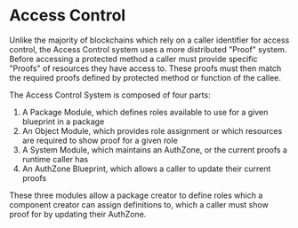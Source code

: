 # Access Control

Unlike the majority of blockchains which rely on a caller identifier for access control, the Access Control
system uses a more distributed "Proof" system. Before accessing a protected method a caller must provide
specific "Proofs" of resources they have access to. These proofs must then match the required proofs
defined by protected method or function of the callee.

The Access Control System is composed of four parts:

1. A Package Module, which defines roles available to use for a given blueprint in a package
2. An Object Module, which provides role assignment or which resources are required to show proof for a given role
3. A System Module, which maintains an AuthZone, or the current proofs a runtime caller has
3. An AuthZone Blueprint, which allows a caller to update their current proofs

These three modules allow a package creator to define roles which a component creator can assign definitions to,
which a caller must show proof for by updating their AuthZone.

